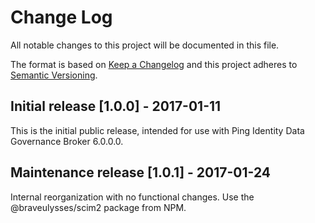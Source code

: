 # Change Log
All notable changes to this project will be documented in this file.

The format is based on [Keep a Changelog](http://keepachangelog.com/)
and this project adheres to [Semantic Versioning](http://semver.org/).

## Initial release [1.0.0] - 2017-01-11
This is the initial public release, intended for use with Ping Identity
Data Governance Broker 6.0.0.0.

## Maintenance release [1.0.1] - 2017-01-24
Internal reorganization with no functional changes.
Use the @braveulysses/scim2 package from NPM.

